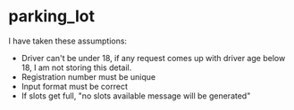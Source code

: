 # parking_lot
I have taken these assumptions:

- Driver can't be under 18, if any request comes up with driver age below 18, I am not storing this detail.
- Registration number must be unique
- Input format must be correct
- If slots get full, "no slots available message will be generated"

